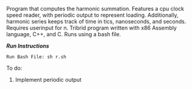 Program that computes the harmonic summation. Features a cpu clock speed reader, with periodic output to represent loading. Additionally, harmonic series keeps track of 
time in tics, nanoseconds, and seconds. Requires userinput for n. Tribrid program written with x86 Assembly language, C++, and C. Runs using a bash file.

***Run Instructions***
```
Run Bash File: sh r.sh
```

To do:
1. Implement periodic output
